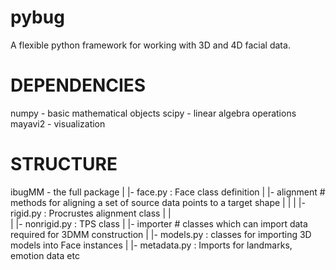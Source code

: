 pybug
=====

A flexible python framework for working with 3D and 4D facial data.

DEPENDENCIES
============

numpy   - basic mathematical objects
scipy   - linear algebra operations
mayavi2 - visualization



STRUCTURE
=========

ibugMM - the full package
  |
  |- face.py : Face class definition
  |
  |- alignment # methods for aligning a set of source data points to a target shape
  |    |
  |    |- rigid.py : Procrustes alignment class
  |    |   
  |    |- nonrigid.py : TPS class
  |
  |- importer # classes which can import data required for 3DMM construction
       |
       |- models.py : classes for importing 3D models into Face instances
       |
       |- metadata.py : Imports for landmarks, emotion data etc





